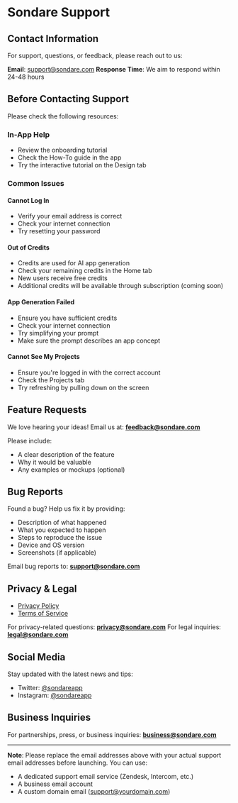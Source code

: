 # Sondare Support

## Contact Information

For support, questions, or feedback, please reach out to us:

**Email**: support@sondare.com
**Response Time**: We aim to respond within 24-48 hours

## Before Contacting Support

Please check the following resources:

### In-App Help
- Review the onboarding tutorial
- Check the How-To guide in the app
- Try the interactive tutorial on the Design tab

### Common Issues

#### Cannot Log In
- Verify your email address is correct
- Check your internet connection
- Try resetting your password

#### Out of Credits
- Credits are used for AI app generation
- Check your remaining credits in the Home tab
- New users receive free credits
- Additional credits will be available through subscription (coming soon)

#### App Generation Failed
- Ensure you have sufficient credits
- Check your internet connection
- Try simplifying your prompt
- Make sure the prompt describes an app concept

#### Cannot See My Projects
- Ensure you're logged in with the correct account
- Check the Projects tab
- Try refreshing by pulling down on the screen

## Feature Requests

We love hearing your ideas! Email us at:
**feedback@sondare.com**

Please include:
- A clear description of the feature
- Why it would be valuable
- Any examples or mockups (optional)

## Bug Reports

Found a bug? Help us fix it by providing:
- Description of what happened
- What you expected to happen
- Steps to reproduce the issue
- Device and OS version
- Screenshots (if applicable)

Email bug reports to: **support@sondare.com**

## Privacy & Legal

- [Privacy Policy](./PRIVACY_POLICY.md)
- [Terms of Service](./TERMS_OF_SERVICE.md)

For privacy-related questions: **privacy@sondare.com**
For legal inquiries: **legal@sondare.com**

## Social Media

Stay updated with the latest news and tips:
- Twitter: [@sondareapp](https://twitter.com/sondareapp)
- Instagram: [@sondareapp](https://instagram.com/sondareapp)

## Business Inquiries

For partnerships, press, or business inquiries:
**business@sondare.com**

---

**Note**: Please replace the email addresses above with your actual support email addresses before launching. You can use:
- A dedicated support email service (Zendesk, Intercom, etc.)
- A business email account
- A custom domain email (support@yourdomain.com)
